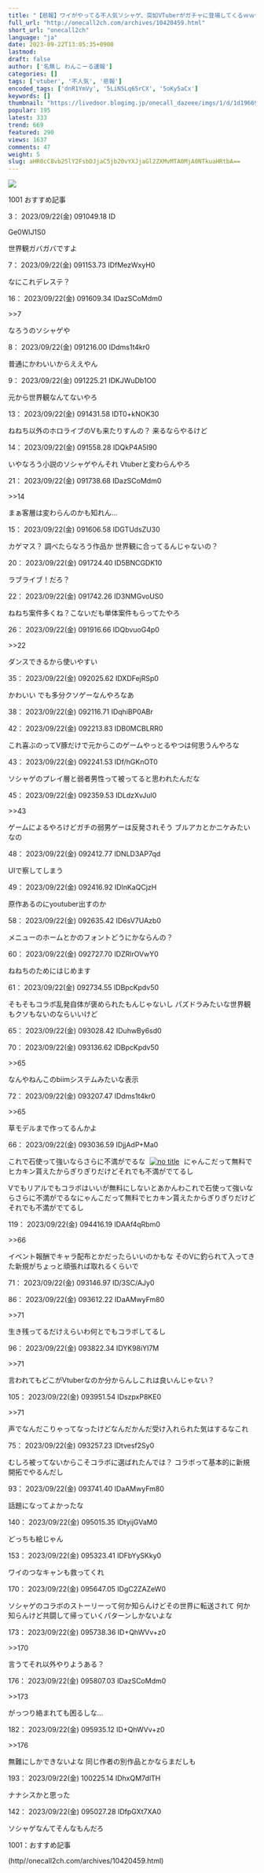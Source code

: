 ```yaml
---
title: "【悲報】ワイがやってる不人気ソシャゲ、突如VTuberがガチャに登場してくるｗｗｗｗ "
full_url: "http://onecall2ch.com/archives/10420459.html"
short_url: "onecall2ch"
language: "ja"
date: 2023-09-22T13:05:35+0900
lastmod: 
draft: false
author: ['名無し わんこーる速報']
categories: []
tags: ['vtuber', '不人気', '悲報']
encoded_tags: ['dnR1YmVy', '5LiN5Lq65rCX', '5oKy5aCx']
keywords: []
thumbnail: "https://livedoor.blogimg.jp/onecall_dazeee/imgs/1/d/1d196695-s.jpg"
popular: 195
latest: 333
trend: 669
featured: 290
views: 1637
comments: 47
weight: 5
slug: aHR0cC8vb25lY2FsbDJjaC5jb20vYXJjaGl2ZXMvMTA0MjA0NTkuaHRtbA==
---
```


![](https://livedoor.blogimg.jp/onecall_dazeee/imgs/1/d/1d196695-s.jpg)

<div> <p class='name2'> 1001 おすすめ記事</p> <p class='name2'>3： 2023/09/22(金) 091049.18 ID<p>Ge0WlJ1S0</p></p><p class='onecall'> 世界観ガバガバですよ </p> <p class='name2'>7： 2023/09/22(金) 091153.73 IDfMezWxyH0</p><p class='onecall'> なにこれデレステ？ </p> <p class='name2'>16： 2023/09/22(金) 091609.34 IDazSCoMdm0</p><p class='onecall'><p class='anchor'>>>7</p> なろうのソシャゲや</p> <p class='name2'>8： 2023/09/22(金) 091216.00 IDdms1t4kr0</p><p class='onecall'> 普通にかわいいからええやん </p> <p class='name2'>9： 2023/09/22(金) 091225.21 IDKJWuDb1O0</p><p class='onecall'> 元から世界観なんてないやろ </p> <p class='name2'>13： 2023/09/22(金) 091431.58 IDT0+kNOK30</p><p class='onecall'> ねねち以外のホロライブのVも来たりすんの？ 来るならやるけど </p> <p class='name2'>14： 2023/09/22(金) 091558.28 IDQkP4A5I90</p><p class='onecall'> いやなろう小説のソシャゲやんそれ Vtuberと変わらんやろ </p> <p class='name2'>21： 2023/09/22(金) 091738.68 IDazSCoMdm0</p><p class='onecall'><p class='anchor'>>>14</p> まぁ客層は変わらんのかも知れん… </p> <p class='name2'>15： 2023/09/22(金) 091606.58 IDGTUdsZU30</p><p class='onecall'> カゲマス？ 調べたらなろう作品か 世界観に合ってるんじゃないの？ </p> <p class='name2'>20： 2023/09/22(金) 091724.40 ID5BNCGDK10</p><p class='onecall'> ラブライブ！だろ？ </p> <p class='name2'>22： 2023/09/22(金) 091742.26 ID3NMGvoUS0</p><p class='onecall'> ねねち案件多くね？こないだも単体案件もらってたやろ </p> <p class='name2'>26： 2023/09/22(金) 091916.66 IDQbvuoG4p0</p><p class='onecall'> <p class='anchor'>>>22</p> ダンスできるから使いやすい </p> <p class='name2'>35： 2023/09/22(金) 092025.62 IDXDFejRSp0</p><p class='onecall'> かわいい でも多分クソゲーなんやろなあ </p> <p class='name2'>38： 2023/09/22(金) 092116.71 IDqhiBP0ABr</p><p class='name2'>42： 2023/09/22(金) 092213.83 IDB0MCBLRR0</p><p class='onecall'> これ喜ぶのってV豚だけで元からこのゲームやっとるやつは何思うんやろな </p> <p class='name2'>43： 2023/09/22(金) 092241.53 IDf/hGKnOT0</p><p class='onecall'> ソシャゲのプレイ層と弱者男性って被ってると思われたんだな </p> <p class='name2'>45： 2023/09/22(金) 092359.53 IDLdzXvJul0</p><p class='onecall'> <p class='anchor'>>>43</p> ゲームによるやろけどガチの弱男ゲーは反発されそう ブルアカとかニケみたいなの </p> <p class='name2'>48： 2023/09/22(金) 092412.77 IDNLD3AP7qd</p><p class='onecall'> UIで察してしまう </p> <p class='name2'>49： 2023/09/22(金) 092416.92 IDlnKaQCjzH</p><p class='onecall'> 原作あるのにyoutuber出すのか </p> <p class='name2'>58： 2023/09/22(金) 092635.42 ID6sV7UAzb0</p><p class='onecall'> メニューのホームとかのフォントどうにかならんの？ </p> <p class='name2'>60： 2023/09/22(金) 092727.70 IDZRlrOVwY0</p><p class='onecall'> ねねちのためにはじめます </p> <p class='name2'>61： 2023/09/22(金) 092734.55 IDBpcKpdv50</p><p class='onecall'> そもそもコラボ乱発自体が褒められたもんじゃないし パズドラみたいな世界観もクソもないのならいいけど </p> <p class='name2'>65： 2023/09/22(金) 093028.42 IDuhwBy6sd0</p><p class='name2'>70： 2023/09/22(金) 093136.62 IDBpcKpdv50</p><p class='onecall'> <p class='anchor'>>>65</p> なんやねんこのbiimシステムみたいな表示 </p> <p class='name2'>72： 2023/09/22(金) 093207.47 IDdms1t4kr0</p><p class='onecall'> <p class='anchor'>>>65</p> 草モデルまで作ってるんかよ </p> <p class='name2'>66： 2023/09/22(金) 093036.59 IDjjAdP+Ma0</p> これで石使って強いならさらに不満がでるな <a href='https//livedoor.blogimg.jp/onecall_dazeee/imgs/f/9/f99e10db.png' target='_blank'><img src='https//livedoor.blogimg.jp/onecall_dazeee/imgs/f/9/f99e10db-s.png' alt='no title' class='image pict' border='0' hspace='5'></a> にゃんこだって無料でヒカキン貰えたからぎりぎりだけどそれでも不満がでてるし <p>Vでもリアルでもコラボはいいが無料にしないとあかんわこれで石使って強いならさらに不満がでるなにゃんこだって無料でヒカキン貰えたからぎりぎりだけどそれでも不満がでてるし</p> <p class='name2'>119： 2023/09/22(金) 094416.19 IDAAf4qRbm0</p><p class='onecall'> <p class='anchor'>>>66</p> イベント報酬でキャラ配布とかだったらいいのかもな そのVに釣られて入ってきた新規がちょっと頑張れば取れるくらいで </p> <p class='name2'>71： 2023/09/22(金) 093146.97 ID/3SC/AJy0</p><p class='name2'>86： 2023/09/22(金) 093612.22 IDaAMwyFm80</p><p class='onecall'> <p class='anchor'>>>71</p> 生き残ってるだけえらいわ何とでもコラボしてるし </p> <p class='name2'>96： 2023/09/22(金) 093822.34 IDYK98iYI7M</p><p class='onecall'> <p class='anchor'>>>71</p> 言われてもどこがVtuberなのか分からんしこれは良いんじゃない？ </p> <p class='name2'>105： 2023/09/22(金) 093951.54 IDszpxP8KE0</p><p class='onecall'> <p class='anchor'>>>71</p> 声でなんだこりゃってなったけどなんだかんだ受け入れられた気はするなこれ </p> <p class='name2'>75： 2023/09/22(金) 093257.23 IDtvesf2Sy0</p><p class='onecall'> むしろ被ってないからこそコラボに選ばれたんでは？ コラボって基本的に新規開拓でやるんだし </p> <p class='name2'>93： 2023/09/22(金) 093741.40 IDaAMwyFm80</p><p class='onecall'><p> 話題になってよかったな </p></p> <p class='name2'>140： 2023/09/22(金) 095015.35 IDtyijGVaM0</p><p class='onecall'> どっちも絵じゃん </p> <p class='name2'>153： 2023/09/22(金) 095323.41 IDFbYySKky0</p><p class='onecall'> ワイのつなキャンも救ってくれ </p> <p class='name2'>170： 2023/09/22(金) 095647.05 IDgC2ZAZeW0</p><p class='onecall'> ソシャゲのコラボのストーリーって何か知らんけどその世界に転送されて 何か知らんけど共闘して帰っていくパターンしかないよな </p> <p class='name2'>173： 2023/09/22(金) 095738.36 ID+QhWVv+z0</p><p class='onecall'> <p class='anchor'>>>170</p> 言うてそれ以外やりようある？ </p> <p class='name2'>176： 2023/09/22(金) 095807.03 IDazSCoMdm0</p><p class='onecall'> <p class='anchor'>>>173</p> がっつり絡まれても困るしな… </p> <p class='name2'>182： 2023/09/22(金) 095935.12 ID+QhWVv+z0</p><p class='onecall'> <p class='anchor'>>>176</p> 無難にしかできないよな 同じ作者の別作品とかならまだしも </p> <p class='name2'>193： 2023/09/22(金) 100225.14 IDhxQM7dlTH</p><p class='onecall'> ナナシスかと思った </p> <p class='name2'>142： 2023/09/22(金) 095027.28 IDfpGXt7XA0</p><p class='onecall'><p> ソシャゲなんてそんなもんだろ </p></p> <p class='name2'>1001：おすすめ記事</p> </div>

(http//onecall2ch.com/archives/10420459.html)
